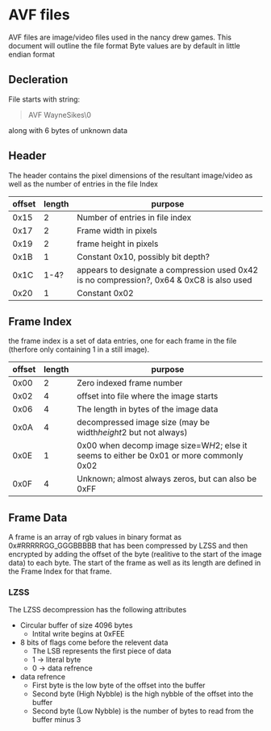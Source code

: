 # AVF files

AVF files are image/video files used in the nancy drew games. This document will outline the file format
Byte values are by default in little endian format

## Decleration

File starts with string:

> AVF WayneSikes\0

along with 6 bytes of unknown data

## Header

The header contains the pixel dimensions of the resultant image/video as well as the number of entries in the file Index

| offset | length | purpose                         |
|--------|--------|---------------------------------|
| 0x15   | 2      | Number of entries in file index |
| 0x17   | 2      | Frame width in pixels           |
| 0x19   | 2      | frame height in pixels          |
| 0x1B   | 1      | Constant 0x10, possibly bit depth? |
| 0x1C   | 1-4?   | appears to designate a compression used 0x42 is no compression?, 0x64 & 0xC8 is also used |
| 0x20   | 1      | Constant 0x02 |

## Frame Index

the frame index is a set of data entries, one for each frame in the file (therfore only containing 1 in a still image). 

| offset | length | purpose                                 |
|--------|--------|-----------------------------------------|
| 0x00   | 2      | Zero indexed frame number               |
| 0x02   | 4      | offset into file where the image starts |
| 0x06   | 4      | The length in bytes of the image data   |
| 0x0A   | 4      | decompressed image size (may be width*height*2 but not always) |
| 0x0E   | 1      | 0x00 when decomp image size=W*H*2; else it seems to either be 0x01 or more commonly 0x02 |
| 0x0F   | 4      | Unknown; almost always zeros, but can also be 0xFF | 

## Frame Data

A frame is an array of rgb values in binary format as 0x#RRRRRGG_GGGBBBBB that has been compressed by LZSS and then encrypted by adding the offset of the byte (realitive to the start of the image data) to each byte. The start of the frame as well as its length are defined in the Frame Index for that frame.

### LZSS

The LZSS decompression has the following attributes

* Circular buffer of size 4096 bytes
    - Intital write begins at 0xFEE
* 8 bits of flags come before the relevent data
    - The LSB represents the first piece of data
    - 1 -> literal byte
    - 0 -> data refrence
* data refrence
    - First byte is the low byte of the offset into the buffer
    - Second byte (High Nybble) is the high nybble of the offset into the buffer
    - Second byte (Low Nybble) is the number of bytes to read from the buffer minus 3
